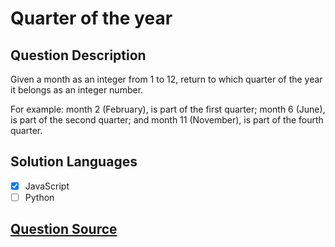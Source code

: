 # Quarter of the year

## Question Description

Given a month as an integer from 1 to 12, return to which quarter of the year it belongs as an integer number.

For example: month 2 (February), is part of the first quarter; month 6 (June), is part of the second quarter; and month 11 (November), is part of the fourth quarter.

## Solution Languages

- [x] JavaScript
- [ ] Python

## [Question Source](https://www.codewars.com/kata/5ce9c1000bab0b001134f5af)
